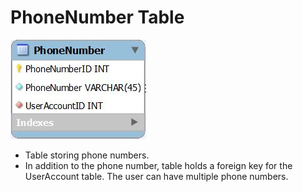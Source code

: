 # PhoneNumber Table

![PhoneNumber Table](../images/PhoneNumber.JPG)

* Table storing phone numbers.
* In addition to the phone number, table holds a foreign key for the UserAccount table. The user can have multiple phone numbers.
